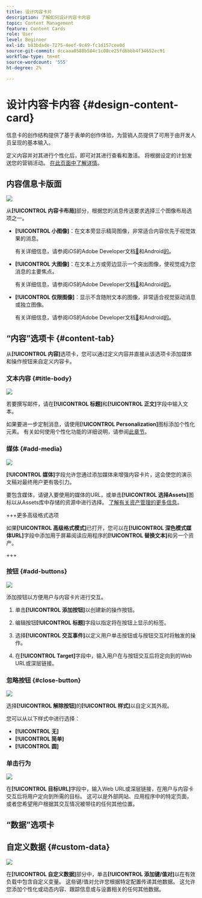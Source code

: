 ```yaml
---
title: 设计内容卡片
description: 了解如何设计内容卡内容
topic: Content Management
feature: Content Cards
role: User
level: Beginner
exl-id: b83bdade-7275-4eef-9c49-fc1d157cee0d
source-git-commit: dccaaa0588b504c1c00ce25fd6bbb4f34652ec91
workflow-type: tm+mt
source-wordcount: '555'
ht-degree: 2%

---
```


# 设计内容卡内容 {#design-content-card}

信息卡的创作结构提供了基于表单的创作体验，为营销人员提供了可用于由开发人员呈现的基本输入。

定义内容并对其进行个性化后，即可对其进行查看和激活。 将根据设定的计划发送您的营销活动。 [在此页面中了解详情](../campaigns/review-activate-campaign.md)。

## 内容信息卡版面

![](assets/content-card-image.png)

从&#x200B;**[!UICONTROL 内容卡布局]**&#x200B;部分，根据您的消息传送要求选择三个图像布局选项之一。

* **[!UICONTROL 小图像]**：在文本旁显示精简图像，非常适合内容优先于视觉效果的消息。

  有关详细信息，请参阅iOS的Adobe Developer文档[&#128279;](https://developer.adobe.com/client-sdks/edge/adobe-journey-optimizer/content-card-ui/iOS/templates/smallimage-template/)和Android[的](https://developer.adobe.com/client-sdks/edge/adobe-journey-optimizer/content-card-ui/Android/public-classes/state/smallimagecarduistate/)。

* **[!UICONTROL 大图像]**：在文本上方或旁边显示一个突出图像，使视觉成为您消息的主要焦点。

  有关详细信息，请参阅iOS的Adobe Developer文档[&#128279;](https://developer.adobe.com/client-sdks/edge/adobe-journey-optimizer/content-card-ui/iOS/templates/largeimage-template/)和Android[的](https://developer.adobe.com/client-sdks/edge/adobe-journey-optimizer/content-card-ui/Android/public-classes/state/largeimagecarduistate/)。

* **[!UICONTROL 仅限图像]**：显示不含随附文本的图像，非常适合视觉驱动消息或独立图像。

  有关详细信息，请参阅iOS的Adobe Developer文档[&#128279;](https://developer.adobe.com/client-sdks/edge/adobe-journey-optimizer/content-card-ui/iOS/templates/imageonly-template/)和Android[的](https://developer.adobe.com/client-sdks/edge/adobe-journey-optimizer/content-card-ui/Android/public-classes/state/imageonlycarduistate/)。

## “内容”选项卡 {#content-tab}

从&#x200B;**[!UICONTROL 内容]**&#x200B;选项卡，您可以通过定义内容并直接从该选项卡添加媒体和操作按钮来自定义内容卡。

### 文本内容 {#title-body}

![](assets/content-card-design-2.png)

若要撰写邮件，请在&#x200B;**[!UICONTROL 标题]**&#x200B;和&#x200B;**[!UICONTROL 正文]**&#x200B;字段中输入文本。

如果要进一步定制消息，请使用&#x200B;**[!UICONTROL Personalization]**&#x200B;图标添加个性化元素。 有关如何使用个性化功能的详细说明，请参阅[此章节](../personalization/personalize.md)。

### 媒体 {#add-media}

![](assets/content-card-design-3.png)

**[!UICONTROL 媒体]**&#x200B;字段允许您通过添加媒体来增强内容卡片，这会使您的演示文稿对最终用户更有吸引力。

要包含媒体，请键入要使用的媒体的URL，或单击&#x200B;**[!UICONTROL 选择Assets]**&#x200B;图标以从Assets库中存储的资源中进行选择。 [了解有关资产管理的更多信息](../integrations/assets.md)。

+++更多高级格式选项

如果&#x200B;**[!UICONTROL 高级格式模式]**&#x200B;已打开，您可以在&#x200B;**[!UICONTROL 深色模式媒体URL]**&#x200B;字段中添加用于屏幕阅读应用程序的&#x200B;**[!UICONTROL 替换文本]**&#x200B;和另一个资产。

+++

### 按钮 {#add-buttons}

![](assets/content-card-design-4.png)

添加按钮以方便用户与内容卡片进行交互。

1. 单击&#x200B;**[!UICONTROL 添加按钮]**&#x200B;以创建新的操作按钮。

1. 编辑按钮&#x200B;**[!UICONTROL 标题]**&#x200B;字段以指定将在按钮上显示的标签。

1. 选择&#x200B;**[!UICONTROL 交互事件]**&#x200B;以定义用户单击按钮或与按钮交互时将触发的操作。

1. 在&#x200B;**[!UICONTROL Target]**&#x200B;字段中，输入用户在与按钮交互后将定向到的Web URL或深层链接。

<!--
+++More options with advanced formatting

If the **[!UICONTROL Advanced formatting mode]** is switched on, you can choose for your **[!UICONTROL Buttons]**:

* the **[!UICONTROL Font]**
* the **[!UICONTROL Pt size]**
* the **[!UICONTROL Font Color]**
* the **[!UICONTROL Alignment]**

+++
-->

### 忽略按钮 {#close-button}

![](assets/content-card-design-1.png)

选择&#x200B;**[!UICONTROL 解除按钮]**&#x200B;的&#x200B;**[!UICONTROL 样式]**&#x200B;以自定义其外观。

您可以从以下样式中进行选择：

* **[!UICONTROL 无]**
* **[!UICONTROL 简单]**
* **[!UICONTROL 圆]**



<!--
+++More options with advanced formatting

If the **[!UICONTROL Advanced formatting mode]** is switched on, you can choose for your **[!UICONTROL Header]** and **[!UICONTROL Body]**:

* the **[!UICONTROL Font]**
* the **[!UICONTROL Pt size]**
* the **[!UICONTROL Font Color]**
* the **[!UICONTROL Alignment]**
+++
-->



### 单击行为

![](assets/content-card-design-5.png)

在&#x200B;**[!UICONTROL 目标URL]**&#x200B;字段中，输入Web URL或深层链接，在用户与内容卡交互后将用户定向到所需的目标。 这可以是外部网站、应用程序中的特定页面，或者您希望用户根据其交互情况被带往的任何其他位置。

## “数据”选项卡

## 自定义数据 {#custom-data}

![](assets/content-card-design-6.png)

在&#x200B;**[!UICONTROL 自定义数据]**&#x200B;部分中，单击&#x200B;**[!UICONTROL 添加键/值对]**&#x200B;以在有效负载中包含自定义变量。 这些键/值对允许您根据特定配置传递其他数据。 这允许您添加个性化或动态内容、跟踪信息或与设置相关的任何其他数据。
